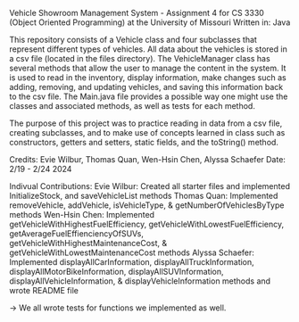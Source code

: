 Vehicle Showroom Management System - Assignment 4 for CS 3330 (Object Oriented Programming) at the University of Missouri
Written in: Java

This repository consists of a Vehicle class and four subclasses that represent different types of vehicles. All data about the vehicles is stored in a csv file (located in the files directory). The VehicleManager class has several methods that allow the user to manage the content in the system. It is used to read in the inventory, display information, make changes such as adding, removing, and updating vehicles, and saving this information back to the csv file. The Main.java file provides a possible way one might use the classes and associated methods, as well as tests for each method. 

The purpose of this project was to practice reading in data from a csv file, creating subclasses, and to make use of concepts learned in class such as constructors, getters and setters, static fields, and the toString() method. 

Credits: Evie Wilbur, Thomas Quan, Wen-Hsin Chen, Alyssa Schaefer
Date: 2/19 - 2/24 2024

Indivual Contributions:
Evie Wilbur: Created all starter files and implemented InitializeStock, and saveVehicleList methods
Thomas Quan: Implemented removeVehicle, addVehicle, isVehicleType, & getNumberOfVehiclesByType methods
Wen-Hsin Chen: Implemented getVehicleWithHighestFuelEfficiency, getVehicleWithLowestFuelEfficiency, getAverageFuelEffienciencyOfSUVs, getVehicleWithHighestMaintenanceCost, & getVehicleWithLowestMaintenanceCost methods
Alyssa Schaefer: Implemented displayAllCarInformation, displayAllTruckInformation, displayAllMotorBikeInformation, displayAllSUVInformation, displayAllVehicleInformation, & displayVehicleInformation methods and wrote README file

-> We all wrote tests for functions we implemented as well. 
